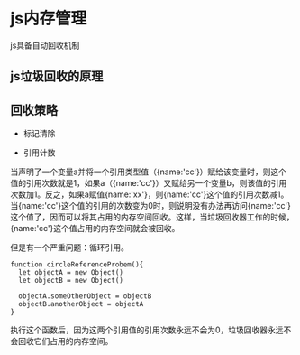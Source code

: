 # js内存管理

js具备自动回收机制

## js垃圾回收的原理

## 回收策略

- 标记清除

- 引用计数

当声明了一个变量a并将一个引用类型值（{name:'cc'}）赋给该变量时，则这个值的引用次数就是1，如果a（{name:'cc'}）又赋给另一个变量b，则该值的引用次数加1。反之，如果a赋值{name:'xx'}，则{name:'cc'}这个值的引用次数减1。当{name:'cc'}这个值的引用的次数变为0时，则说明没有办法再访问{name:'cc'}这个值了，因而可以将其占用的内存空间回收。这样，当垃圾回收器工作的时候，{name:'cc'}这个值占用的内存空间就会被回收。

但是有一个严重问题：循环引用。

```
function circleReferenceProbem(){
  let objectA = new Object()
  let objectB = new Object()

  objectA.someOtherObject = objectB
  objectB.anotherObject = objectA
}
```

执行这个函数后，因为这两个引用值的引用次数永远不会为0，垃圾回收器永远不会回收它们占用的内存空间。